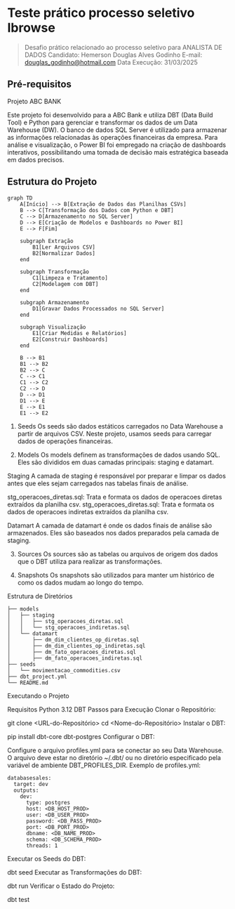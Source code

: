 
# Teste prático processo seletivo Ibrowse

> Desafio prático relacionado ao processo seletivo para ANALISTA DE DADOS 
> Candidato: Hemerson Douglas Alves Godinho
> E-mail: douglas_godinho@hotmail.com
> Data Execução: 31/03/2025

## Pré-requisitos 

Projeto ABC BANK

Este projeto foi desenvolvido para a ABC Bank e utiliza DBT (Data Build Tool) e Python para gerenciar e transformar os dados de um Data Warehouse (DW). O banco de dados SQL Server é utilizado para armazenar as informações relacionadas às operações financeiras da empresa. Para análise e visualização, o Power BI foi empregado na criação de dashboards interativos, possibilitando uma tomada de decisão mais estratégica baseada em dados precisos.

## Estrutura do Projeto

```mermaid
graph TD
    A[Início] --> B[Extração de Dados das Planilhas CSVs]
    B --> C[Transformação dos Dados com Python e DBT]
    C --> D[Armazenamento no SQL Server]
    D --> E[Criação de Modelos e Dashboards no Power BI]
    E --> F[Fim]

    subgraph Extração
        B1[Ler Arquivos CSV]
        B2[Normalizar Dados]
    end

    subgraph Transformação
        C1[Limpeza e Tratamento]
        C2[Modelagem com DBT]
    end

    subgraph Armazenamento
        D1[Gravar Dados Processados no SQL Server]
    end

    subgraph Visualização
        E1[Criar Medidas e Relatórios]
        E2[Construir Dashboards]
    end

    B --> B1
    B1 --> B2
    B2 --> C
    C --> C1
    C1 --> C2
    C2 --> D
    D --> D1
    D1 --> E
    E --> E1
    E1 --> E2
```
1. Seeds
Os seeds são dados estáticos carregados no Data Warehouse a partir de arquivos CSV. Neste projeto, usamos seeds para carregar dados de operações financeiras.

2. Models
Os models definem as transformações de dados usando SQL. Eles são divididos em duas camadas principais: staging e datamart.

Staging
A camada de staging é responsável por preparar e limpar os dados antes que eles sejam carregados nas tabelas finais de análise.

stg_operacoes_diretas.sql: Trata e formata os dados de operacoes diretas extraídos da planilha csv.
stg_operacoes_diretas.sql: Trata e formata os dados de operacoes indiretas extraídos da planilha csv.

Datamart
A camada de datamart é onde os dados finais de análise são armazenados. Eles são baseados nos dados preparados pela camada de staging.

3. Sources
Os sources são as tabelas ou arquivos de origem dos dados que o DBT utiliza para realizar as transformações.

4. Snapshots
Os snapshots são utilizados para manter um histórico de como os dados mudam ao longo do tempo.

Estrutura de Diretórios

```plaintext
├── models
│   ├── staging
│   │   ├── stg_operacoes_diretas.sql
│   │   └── stg_operacoes_indiretas.sql
│   └── datamart
│       ├── dm_dim_clientes_op_diretas.sql
│       ├── dm_dim_clientes_op_indiretas.sql
│       ├── dm_fato_operacoes_diretas.sql
│       ├── dm_fato_operacoes_indiretas.sql
├── seeds
│   └── movimentacao_commodities.csv
├── dbt_project.yml
└── README.md
```


Executando o Projeto

Requisitos
Python 3.12
DBT
Passos para Execução
Clonar o Repositório:

git clone <URL-do-Repositório>
cd <Nome-do-Repositório>
Instalar o DBT:

pip install dbt-core dbt-postgres
Configurar o DBT:

Configure o arquivo profiles.yml para se conectar ao seu Data Warehouse. O arquivo deve estar no diretório ~/.dbt/ ou no diretório especificado pela variável de ambiente DBT_PROFILES_DIR.
Exemplo de profiles.yml:

```plaintext
databasesales:
  target: dev
  outputs:
    dev:
      type: postgres
      host: <DB_HOST_PROD>
      user: <DB_USER_PROD>
      password: <DB_PASS_PROD>
      port: <DB_PORT_PROD>
      dbname: <DB_NAME_PROD>
      schema: <DB_SCHEMA_PROD>
      threads: 1
```
Executar os Seeds do DBT:

dbt seed
Executar as Transformações do DBT:

dbt run
Verificar o Estado do Projeto:

dbt test






